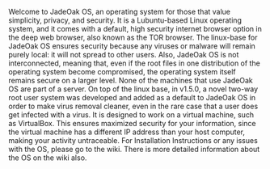 Welcome to JadeOak OS, an operating system for those that value simplicity, privacy, and security. 
It is a Lubuntu-based Linux operating system, and it comes with a default, high security internet browser option in the deep web browser, also known as the TOR browser. 
The linux-base for JadeOak OS ensures security because any viruses or malware will remain purely local: it will not spread to other users. Also, JadeOak OS is not interconnected, meaning that, even if the root files in one distribution of the operating system become compromised, the operating system itself remains secure on a larger level. None of the machines that use JadeOak OS are part of a server. 
On top of the linux base, in v1.5.0, a novel two-way root user system was developed and added as a default to JadeOak OS in order to make virus removal cleaner, even in the rare case that a user does get infected with a virus. 
It is designed to work on a virtual machine, such as VirtualBox. This ensures maximized security for your information, since the virtual machine has a different IP address than your host computer, making your activity untraceable. 
For Installation Instructions or any issues with the OS, please go to the wiki. There is more detailed information about the OS on the wiki also. 
